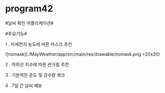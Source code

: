 # program42
#날씨 확인 어플리케이션#

#주요기능#

1 . 미세먼지 농도에 따른 마스크 추천

![nomask](./MayWeather/app/src/main/res/drawable/nomask.png =20x20)

2 . 자외선 지수에 따른 썬크림 추천

3 . 기본적인 온도 및 강수량 체크

4 . 7일 간 날씨 예보


